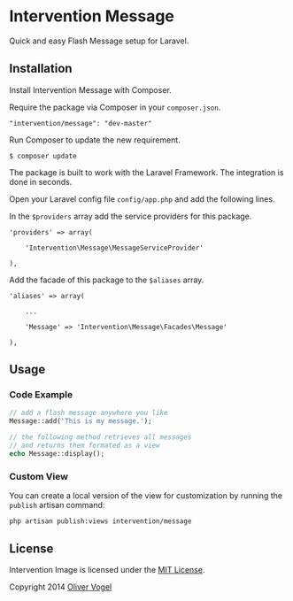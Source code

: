 # Intervention Message

Quick and easy Flash Message setup for Laravel.

## Installation

Install Intervention Message with Composer.

Require the package via Composer in your `composer.json`.

    "intervention/message": "dev-master"

Run Composer to update the new requirement.

    $ composer update

The package is built to work with the Laravel Framework. The integration is done in seconds.

Open your Laravel config file `config/app.php` and add the following lines.

In the `$providers` array add the service providers for this package.
    
    'providers' => array(

        'Intervention\Message\MessageServiceProvider'

    ),
    

Add the facade of this package to the `$aliases` array.

    'aliases' => array(

        ...

        'Message' => 'Intervention\Message\Facades\Message'

    ),

## Usage

### Code Example

```php
// add a flash message anywhere you like
Message::add('This is my message.');

// the following method retrieves all messages
// and returns them formated as a view
echo Message::display();
```

### Custom View

You can create a local version of the view for customization by running the `publish` artisan command:

    php artisan publish:views intervention/message

## License

Intervention Image is licensed under the [MIT License](http://opensource.org/licenses/MIT).

Copyright 2014 [Oliver Vogel](http://olivervogel.net/)

